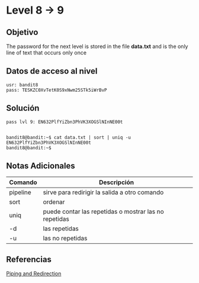 # Level 8 -> 9
## Objetivo
The password for the next level is stored in the file **data.txt** and is the only line of text that occurs only once
## Datos de acceso al nivel
```
usr: bandit8
pass: TESKZC0XvTetK0S9xNwm25STk5iWrBvP
```
## Solución
```
pass lvl 9: EN632PlfYiZbn3PhVK3XOGSlNInNE00t


bandit8@bandit:~$ cat data.txt | sort | uniq -u
EN632PlfYiZbn3PhVK3XOGSlNInNE00t
bandit8@bandit:~$

```
## Notas Adicionales

| Comando  | Descripción | 
|------------|--------------|
| pipeline | sirve para redirigir la salida a otro comando|
| sort|ordenar  |
| uniq| puede contar las repetidas o mostrar las no repetidas |
| -d | las repetidas
|-u | las no repetidas





## Referencias 
[Piping and Redirection](https://ryanstutorials.net/linuxtutorial/piping.php)
